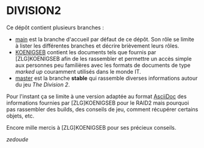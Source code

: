 # DIVISION2

Ce dépôt contient plusieurs branches :

- [main](https://github.com/zedoude/DIVISION2/tree/main) est la branche d'accueil par défaut de ce dépôt. Son rôle se limite à lister les différentes branches et décrire brièvement leurs rôles.
- [KOENIGSEB](https://github.com/zedoude/DIVISION2/tree/KOENIGSEB) contient les documents tels que fournis par [ZLG]KOENIGSEB afin de les rassembler et permettre un accès simple aux personnes peu familières avec les formats de documents de type _marked up_ couramment utilisés dans le monde IT.
- [master](https://github.com/zedoude/DIVISION2/tree/master) est la branche **stable** qui rassemble diverses informations autour du jeu *The Division 2*.

Pour l'instant ça se limite à une version adaptée au format [AsciiDoc](https://www.asciidoctor.org) des informations fournies par [ZLG]KOENIGSEB pour le RAID2 mais pourquoi pas rassembler des builds, des conseils de jeu, comment récupérer certains objets, etc.

Encore mille mercis à [ZLG]KOENIGSEB pour ses précieux conseils.

*zedoude*

